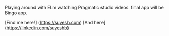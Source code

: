 Playing around with ELm watching Pragmatic studio videos. final app will be Bingo app.

[Find me here!] (https://suyesh.com)
[And here] (https://linkedin.com/suyeshb)
